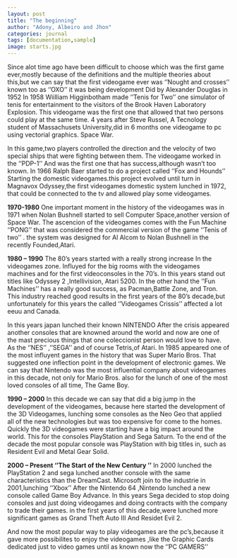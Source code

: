 ```yaml
---
layout: post
title: "The beginning"
author: "Adony, Albeiro and Jhon"
categories: journal
tags: [documentation,sample]
image: starts.jpg
---
```



Since alot time ago have been difficult to choose which was the first game ever,mostly because of the definitions and the multiple theories about this,but we can say that the first videogame ever was ‘’Nought and crosses’’ known too  as ‘’OXO’’ it was being development Did by Alexander Douglas in 1952
In 1958 Wiilliam Higginbotham made ‘’Tenis for Two’’ one simulator of tenis for entertainment to the visitors of the Brook Haven Laboratory Explosion. This videogame was the first one that allowed that two persons could play at the same time.
4 years after Steve Russel, A Tecnology student of Massachusets University,did in 6 months one videogame to pc using vectorial graphics. Space War.

In this game,two players controlled the direction and the velocity of two special ships that were fighting between them. The videogame worked in the 	‘’PDP-1’’ And was the first one that has success,although wasn’t too known.
In 1966 Ralph Baer started to do a project called ‘’Fox and Hounds’’
Starting the domestic videogames.this project evolved until turn in Magnavox Odyssey,the first videogames domestic system lunched in 1972, that could be connected to the tv and allowed play some videogames.

**1970-1980**
One important moment in the history of the videogames was in 1971 when Nolan Bushnell started to sell Computer Space,another version of Space War.
The ascencion of the videogames comes with the Fun Machine ‘’PONG’’ that was considered the commercial version of the game ‘’Tenis of two’’ . the system was designed for Al Alcom to Nolan Bushnell in the recently Founded,Atari.

**1980 – 1990**
The 80’s years started with a really strong increase In the videogames zone.
Influyed for the big rooms with the videogames machines and for the first videoconsoles in the 70’s.
In this years stand out titles like Odyssey 2 ,Intellivision, Atari 5200.
In the other hand the ‘’Fun Machines’’ has a really good success, as Pacman,Battle Zone, and Tron.
This industry reached good results in the first years of the 80’s decade,but unfortunately for this years the called ‘’Videogames Crissis’’ affected a lot eeuu and Canada.

In this years japan lunched their known NINTENDO
After the crisis appeared another consoles that are knowned around the world and now are one of the mast precious things that one coleccionist person would love to have.
As the ‘’NES’’ ,’’SEGA’’ and of course Tetris,of Atari.
In 1985 appeared one of the most influyent games in the history that 	was Super Mario Bros.
That suggested one inflection point in the development of electronic games.
We can say that Nintendo was the most influential company about videogames in this decade, not only for Mario Bros. also for the lunch of one of the most loved consoles of all time, The Game Boy.

**1990 – 2000**
In this decade we can say that did a big jump in the development of the videogames, because here started the development of the 3D  Videogames, lunching some consoles as the Neo Geo that applied all of the new technologies but was too expensive for come to the homes.
Quickly the 3D videogames were starting have a big impact around the world. This for the consoles PlayStation and Sega Saturn.
To the end of the decade the most popular console was PlayStation with big titles in, such as 	Resident Evil and Metal Gear Solid.

**2000 – Present ‘’The Start of the New Century	’’**
In 2000 lunched the PlayStation 2 and sega lunched another console with the same characteristics than the DreamCast.
Microsoft join to the industrie in 2001,lunching ‘’Xbox’’
After the Nintendo 64 ,Nintendo lunched a new console called Game Boy Advance.
In this years Sega decided to stop doing consoles and just doing videogames and doing contracts with the company to trade their games.
in the first years of this decade,were lunched more significant games as Grand Theft Auto III And Residet Evil 2.

And now the most popular way to play videogames are the pc’s,because it gave more possibilites to enjoy the videogames ,like the Graphic Cards dedicated just to video games until as known now the ‘’PC GAMERS’’
